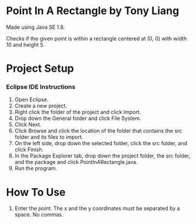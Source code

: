 # Point In A Rectangle by Tony Liang

Made using Java SE 1.8.

Checks if the given point is within a rectangle centered at (0, 0) with width 10 and height 5. 

# Project Setup

### Eclipse IDE Instructions
1. Open Eclipse.
2. Create a new project.
3. Right click the folder of the project and click Import.
4. Drop down the General folder and click File System.
5. Click Next.
6. Click Browse and click the location of the folder that contains the src folder and its files to import.
7. On the left side, drop down the selected folder, click the src folder, and click Finish.
8. In the Package Explorer tab, drop down the project folder, the src folder, and the package and click PointInARectangle.java.
9. Run the program.

# How To Use
1. Enter the point. The x and the y coordinates must be separated by a space. No commas.
